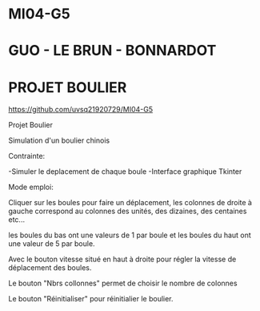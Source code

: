 # MI04-G5
# GUO - LE BRUN - BONNARDOT
# PROJET BOULIER

https://github.com/uvsq21920729/MI04-G5

Projet Boulier

Simulation d'un boulier chinois

Contrainte:

-Simuler le deplacement de chaque boule
-Interface graphique Tkinter

Mode emploi:

Cliquer sur les boules pour faire un déplacement, les colonnes de droite à gauche correspond au colonnes des unités, des dizaines, des centaines etc... 

les boules du bas ont une valeurs de 1 par boule et les boules du haut ont une valeur de 5 par boule.

Avec le bouton vitesse situé en haut à droite pour régler la vitesse de déplacement des boules.

Le bouton "Nbrs collonnes" permet de choisir le nombre de colonnes

Le bouton "Réinitialiser" pour réinitialier le boulier.

